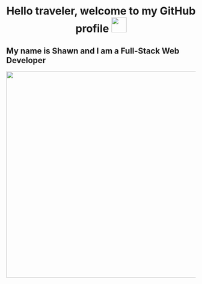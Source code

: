 <h1 align="center">
  Hello traveler, welcome to my GitHub profile
  <img src="https://media.giphy.com/media/hvRJCLFzcasrR4ia7z/giphy.gif" width="40px"/>
</h1>
<h2>
  My name is Shawn and I am a Full-Stack Web Developer
</h2>

<div align="center">
  <img src="https://media3.giphy.com/media/L3bj6t3opdeNddYCyl/giphy.gif" width="550px"/>
</div>

<div id="badges">
  <img src="https://komarev.com/ghpvc/?username=Cyber-SW&style=flat-square&color=blue" alt=""/>
</div>




<!--
**Cyber-SW/Cyber-SW** is a ✨ _special_ ✨ repository because its `README.md` (this file) appears on your GitHub profile.

Here are some ideas to get you started:

- 🔭 I’m currently working on ...
- 🌱 I’m currently learning ...
- 👯 I’m looking to collaborate on ...
- 🤔 I’m looking for help with ...
- 💬 Ask me about ...
- 📫 How to reach me: ...
- ⚡ Fun fact: ...
-->
